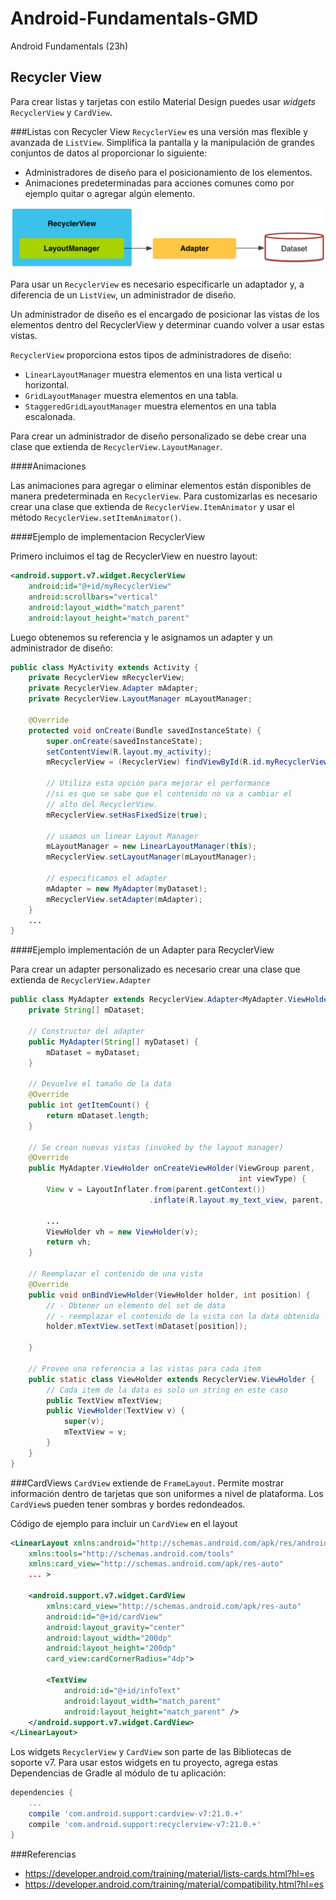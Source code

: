 # Android-Fundamentals-GMD
Android Fundamentals (23h)

## Recycler View

Para crear listas y tarjetas con estilo Material Design puedes usar *widgets* `RecyclerView` y `CardView`.

###Listas con Recycler View
`RecyclerView` es una versión mas flexible y avanzada de `ListView`. Simplifica la pantalla y la manipulación de grandes conjuntos de datos al proporcionar lo siguiente:

 - Administradores de diseño para el posicionamiento de los elementos.
 - Animaciones predeterminadas para acciones comunes como por ejemplo quitar o agregar algún elemento.

![RecyclerView](https://github.com/TeclaLabsPeruTraining/Android-Fundamentals-GMD/blob/Lesson4/images/RecyclerView.png)

Para usar un `RecyclerView` es necesario especificarle un adaptador y, a diferencia de un `ListView`, un administrador de diseño.

Un administrador de diseño es el encargado de posicionar las vistas de los elementos dentro del RecyclerView y determinar cuando volver a usar estas vistas.

`RecyclerView` proporciona estos tipos de administradores de diseño:

 - `LinearLayoutManager` muestra elementos en una lista vertical u horizontal.
 - `GridLayoutManager` muestra elementos en una tabla.
 - `StaggeredGridLayoutManager` muestra elementos en una tabla escalonada.

Para crear un administrador de diseño personalizado se debe crear una clase que extienda de `RecyclerView.LayoutManager`.


####Animaciones

Las animaciones para agregar o eliminar elementos están disponibles de manera predeterminada en `RecyclerView`. Para customizarlas es necesario crear una clase que extienda de `RecyclerView.ItemAnimator` y usar el método  `RecyclerView.setItemAnimator()`. 

####Ejemplo de implementacion RecyclerView

Primero incluimos el tag de RecyclerView en nuestro layout:
```xml
<android.support.v7.widget.RecyclerView
    android:id="@+id/myRecyclerView"
    android:scrollbars="vertical"
    android:layout_width="match_parent"
    android:layout_height="match_parent"
```

Luego obtenemos su referencia y le asignamos un adapter y un administrador de diseño:

```java
public class MyActivity extends Activity {
    private RecyclerView mRecyclerView;
    private RecyclerView.Adapter mAdapter;
    private RecyclerView.LayoutManager mLayoutManager;

    @Override
    protected void onCreate(Bundle savedInstanceState) {
        super.onCreate(savedInstanceState);
        setContentView(R.layout.my_activity);
        mRecyclerView = (RecyclerView) findViewById(R.id.myRecyclerView);

        // Utiliza esta opción para mejorar el performance 
        //si es que se sabe que el contenido no va a cambiar el 
        // alto del RecyclerView.
        mRecyclerView.setHasFixedSize(true);

        // usamos un linear Layout Manager
        mLayoutManager = new LinearLayoutManager(this);
        mRecyclerView.setLayoutManager(mLayoutManager);

        // especificamos el adapter
        mAdapter = new MyAdapter(myDataset);
        mRecyclerView.setAdapter(mAdapter);
    }
    ...
}
```

####Ejemplo implementación de un Adapter para RecyclerView

Para crear un adapter personalizado es necesario crear una clase que extienda de `RecyclerView.Adapter` 
```java
public class MyAdapter extends RecyclerView.Adapter<MyAdapter.ViewHolder> {
    private String[] mDataset;

    // Constructor del adapter
    public MyAdapter(String[] myDataset) {
        mDataset = myDataset;
    }

    // Devuelve el tamaño de la data
    @Override
    public int getItemCount() {
        return mDataset.length;
    }

    // Se crean nuevas vistas (invoked by the layout manager)
    @Override
    public MyAdapter.ViewHolder onCreateViewHolder(ViewGroup parent,
                                                   int viewType) {
        View v = LayoutInflater.from(parent.getContext())
                               .inflate(R.layout.my_text_view, parent, false);
        
        ...
        ViewHolder vh = new ViewHolder(v);
        return vh;
    }

    // Reemplazar el contenido de una vista
    @Override
    public void onBindViewHolder(ViewHolder holder, int position) {
        // - Obtener un elemento del set de data
        // - reemplazar el contenido de la vista con la data obtenida
        holder.mTextView.setText(mDataset[position]);

    }

    // Provee una referencia a las vistas para cada item
    public static class ViewHolder extends RecyclerView.ViewHolder {
        // Cada item de la data es solo un string en este caso
        public TextView mTextView;
        public ViewHolder(TextView v) {
            super(v);
            mTextView = v;
        }
    }
}

```


###CardViews
`CardView` extiende de `FrameLayout`. Permite mostrar información dentro de tarjetas que son uniformes a nivel de plataforma. Los `CardView`s pueden tener sombras y bordes redondeados.

Código de ejemplo para incluir un `CardView` en el layout
```xml
<LinearLayout xmlns:android="http://schemas.android.com/apk/res/android"
    xmlns:tools="http://schemas.android.com/tools"
    xmlns:card_view="http://schemas.android.com/apk/res-auto"
    ... >
    
    <android.support.v7.widget.CardView
        xmlns:card_view="http://schemas.android.com/apk/res-auto"
        android:id="@+id/cardView"
        android:layout_gravity="center"
        android:layout_width="200dp"
        android:layout_height="200dp"
        card_view:cardCornerRadius="4dp">

        <TextView
            android:id="@+id/infoText"
            android:layout_width="match_parent"
            android:layout_height="match_parent" />
    </android.support.v7.widget.CardView>
</LinearLayout>
```

Los widgets `RecyclerView` y `CardView` son parte de las Bibliotecas de soporte v7. Para usar estos widgets en tu proyecto, agrega estas Dependencias de Gradle al módulo de tu aplicación:

```groovy
dependencies {
    ...
    compile 'com.android.support:cardview-v7:21.0.+'
    compile 'com.android.support:recyclerview-v7:21.0.+'
}
```

###Referencias

 - https://developer.android.com/training/material/lists-cards.html?hl=es
 - https://developer.android.com/training/material/compatibility.html?hl=es